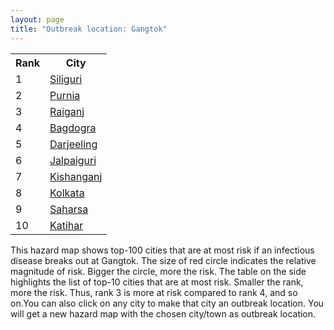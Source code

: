 ```yaml
---
layout: page
title: "Outbreak location: Gangtok"
---
```

<div class="flex-container">
<div class="flex-item-left" id="mapid">
<script src="https://buda-magenta.github.io/hazard_map/load_map.js"></script>

<script>
var marker_outbreak = L.marker([27.329046, 88.612267],{"autoPan": true}).addTo(map); marker_outbreak.bindTooltip("Gangtok").openTooltip();

var circle_1 = L.circle([26.716413, 88.430992], {"pane": "markerPane", "color": "red", "fill": true, "fillOpacity": 0.2, "fillRule": "evenodd", "lineCap": "round", "lineJoin": "round", "opacity": 1.0, "radius": 127103, "stroke": true, "weight": 3}).addTo(map);
circle_1.bindTooltip("Siliguri<br>rank: 1<br>hazard index: 0.127103")
circle_1.bindPopup('<a href="https://buda-magenta.github.io/hazard_map/Siliguri">Siliguri</a>')

var circle_2 = L.circle([26.000000, 87.500000], {"pane": "markerPane", "color": "red", "fill": true, "fillOpacity": 0.2, "fillRule": "evenodd", "lineCap": "round", "lineJoin": "round", "opacity": 1.0, "radius": 69958, "stroke": true, "weight": 3}).addTo(map);
circle_2.bindTooltip("Purnia<br>rank: 2<br>hazard index: 0.069958")
circle_2.bindPopup('<a href="https://buda-magenta.github.io/hazard_map/Purnia">Purnia</a>')

var circle_3 = L.circle([25.680654, 88.124646], {"pane": "markerPane", "color": "red", "fill": true, "fillOpacity": 0.2, "fillRule": "evenodd", "lineCap": "round", "lineJoin": "round", "opacity": 1.0, "radius": 45803, "stroke": true, "weight": 3}).addTo(map);
circle_3.bindTooltip("Raiganj<br>rank: 3<br>hazard index: 0.045804")
circle_3.bindPopup('<a href="https://buda-magenta.github.io/hazard_map/Raiganj">Raiganj</a>')

var circle_4 = L.circle([26.698885, 88.320030], {"pane": "markerPane", "color": "red", "fill": true, "fillOpacity": 0.2, "fillRule": "evenodd", "lineCap": "round", "lineJoin": "round", "opacity": 1.0, "radius": 38402, "stroke": true, "weight": 3}).addTo(map);
circle_4.bindTooltip("Bagdogra<br>rank: 4<br>hazard index: 0.038402")
circle_4.bindPopup('<a href="https://buda-magenta.github.io/hazard_map/Bagdogra">Bagdogra</a>')

var circle_5 = L.circle([27.037755, 88.263176], {"pane": "markerPane", "color": "red", "fill": true, "fillOpacity": 0.2, "fillRule": "evenodd", "lineCap": "round", "lineJoin": "round", "opacity": 1.0, "radius": 30026, "stroke": true, "weight": 3}).addTo(map);
circle_5.bindTooltip("Darjeeling<br>rank: 5<br>hazard index: 0.030027")
circle_5.bindPopup('<a href="https://buda-magenta.github.io/hazard_map/Darjeeling">Darjeeling</a>')

var circle_6 = L.circle([26.626484, 88.734077], {"pane": "markerPane", "color": "red", "fill": true, "fillOpacity": 0.2, "fillRule": "evenodd", "lineCap": "round", "lineJoin": "round", "opacity": 1.0, "radius": 26769, "stroke": true, "weight": 3}).addTo(map);
circle_6.bindTooltip("Jalpaiguri<br>rank: 6<br>hazard index: 0.026769")
circle_6.bindPopup('<a href="https://buda-magenta.github.io/hazard_map/Jalpaiguri">Jalpaiguri</a>')

var circle_7 = L.circle([26.298638, 87.953148], {"pane": "markerPane", "color": "red", "fill": true, "fillOpacity": 0.2, "fillRule": "evenodd", "lineCap": "round", "lineJoin": "round", "opacity": 1.0, "radius": 26700, "stroke": true, "weight": 3}).addTo(map);
circle_7.bindTooltip("Kishanganj<br>rank: 7<br>hazard index: 0.026701")
circle_7.bindPopup('<a href="https://buda-magenta.github.io/hazard_map/Kishanganj">Kishanganj</a>')

var circle_8 = L.circle([22.541418, 88.357691], {"pane": "markerPane", "color": "red", "fill": true, "fillOpacity": 0.2, "fillRule": "evenodd", "lineCap": "round", "lineJoin": "round", "opacity": 1.0, "radius": 10858, "stroke": true, "weight": 3}).addTo(map);
circle_8.bindTooltip("Kolkata<br>rank: 8<br>hazard index: 0.010859")
circle_8.bindPopup('<a href="https://buda-magenta.github.io/hazard_map/Kolkata">Kolkata</a>')

var circle_9 = L.circle([25.832642, 86.614893], {"pane": "markerPane", "color": "red", "fill": true, "fillOpacity": 0.2, "fillRule": "evenodd", "lineCap": "round", "lineJoin": "round", "opacity": 1.0, "radius": 7828, "stroke": true, "weight": 3}).addTo(map);
circle_9.bindTooltip("Saharsa<br>rank: 9<br>hazard index: 0.007828")
circle_9.bindPopup('<a href="https://buda-magenta.github.io/hazard_map/Saharsa">Saharsa</a>')

var circle_10 = L.circle([25.560900, 87.647654], {"pane": "markerPane", "color": "red", "fill": true, "fillOpacity": 0.2, "fillRule": "evenodd", "lineCap": "round", "lineJoin": "round", "opacity": 1.0, "radius": 5592, "stroke": true, "weight": 3}).addTo(map);
circle_10.bindTooltip("Katihar<br>rank: 10<br>hazard index: 0.005592")
circle_10.bindPopup('<a href="https://buda-magenta.github.io/hazard_map/Katihar">Katihar</a>')

var circle_11 = L.circle([23.687130, 86.974659], {"pane": "markerPane", "color": "red", "fill": true, "fillOpacity": 0.2, "fillRule": "evenodd", "lineCap": "round", "lineJoin": "round", "opacity": 1.0, "radius": 4772, "stroke": true, "weight": 3}).addTo(map);
circle_11.bindTooltip("Asansol<br>rank: 11<br>hazard index: 0.004773")
circle_11.bindPopup('<a href="https://buda-magenta.github.io/hazard_map/Asansol">Asansol</a>')

var circle_12 = L.circle([28.651718, 77.221939], {"pane": "markerPane", "color": "red", "fill": true, "fillOpacity": 0.2, "fillRule": "evenodd", "lineCap": "round", "lineJoin": "round", "opacity": 1.0, "radius": 4561, "stroke": true, "weight": 3}).addTo(map);
circle_12.bindTooltip("Delhi<br>rank: 12<br>hazard index: 0.004562")
circle_12.bindPopup('<a href="https://buda-magenta.github.io/hazard_map/Delhi">Delhi</a>')

var circle_13 = L.circle([26.180598, 91.753943], {"pane": "markerPane", "color": "red", "fill": true, "fillOpacity": 0.2, "fillRule": "evenodd", "lineCap": "round", "lineJoin": "round", "opacity": 1.0, "radius": 4084, "stroke": true, "weight": 3}).addTo(map);
circle_13.bindTooltip("Guwahati<br>rank: 13<br>hazard index: 0.004084")
circle_13.bindPopup('<a href="https://buda-magenta.github.io/hazard_map/Guwahati">Guwahati</a>')

var circle_14 = L.circle([23.535048, 87.338043], {"pane": "markerPane", "color": "red", "fill": true, "fillOpacity": 0.2, "fillRule": "evenodd", "lineCap": "round", "lineJoin": "round", "opacity": 1.0, "radius": 1798, "stroke": true, "weight": 3}).addTo(map);
circle_14.bindTooltip("Durgapur<br>rank: 14<br>hazard index: 0.001798")
circle_14.bindPopup('<a href="https://buda-magenta.github.io/hazard_map/Durgapur">Durgapur</a>')

var circle_15 = L.circle([24.965712, 88.127778], {"pane": "markerPane", "color": "red", "fill": true, "fillOpacity": 0.2, "fillRule": "evenodd", "lineCap": "round", "lineJoin": "round", "opacity": 1.0, "radius": 1301, "stroke": true, "weight": 3}).addTo(map);
circle_15.bindTooltip("English Bazar<br>rank: 15<br>hazard index: 0.001302")
circle_15.bindPopup('<a href="https://buda-magenta.github.io/hazard_map/English_Bazar">English Bazar</a>')

var circle_16 = L.circle([26.083143, 86.032571], {"pane": "markerPane", "color": "red", "fill": true, "fillOpacity": 0.2, "fillRule": "evenodd", "lineCap": "round", "lineJoin": "round", "opacity": 1.0, "radius": 1276, "stroke": true, "weight": 3}).addTo(map);
circle_16.bindTooltip("Darbhanga<br>rank: 16<br>hazard index: 0.001277")
circle_16.bindPopup('<a href="https://buda-magenta.github.io/hazard_map/Darbhanga">Darbhanga</a>')

var circle_17 = L.circle([25.609324, 85.123525], {"pane": "markerPane", "color": "red", "fill": true, "fillOpacity": 0.2, "fillRule": "evenodd", "lineCap": "round", "lineJoin": "round", "opacity": 1.0, "radius": 1175, "stroke": true, "weight": 3}).addTo(map);
circle_17.bindTooltip("Patna<br>rank: 17<br>hazard index: 0.001175")
circle_17.bindPopup('<a href="https://buda-magenta.github.io/hazard_map/Patna">Patna</a>')

var circle_18 = L.circle([25.263487, 88.789003], {"pane": "markerPane", "color": "red", "fill": true, "fillOpacity": 0.2, "fillRule": "evenodd", "lineCap": "round", "lineJoin": "round", "opacity": 1.0, "radius": 1080, "stroke": true, "weight": 3}).addTo(map);
circle_18.bindTooltip("Balurghat<br>rank: 18<br>hazard index: 0.001080")
circle_18.bindPopup('<a href="https://buda-magenta.github.io/hazard_map/Balurghat">Balurghat</a>')

var circle_19 = L.circle([12.979120, 77.591300], {"pane": "markerPane", "color": "red", "fill": true, "fillOpacity": 0.2, "fillRule": "evenodd", "lineCap": "round", "lineJoin": "round", "opacity": 1.0, "radius": 905, "stroke": true, "weight": 3}).addTo(map);
circle_19.bindTooltip("Bangalore<br>rank: 19<br>hazard index: 0.000905")
circle_19.bindPopup('<a href="https://buda-magenta.github.io/hazard_map/Bangalore">Bangalore</a>')

var circle_20 = L.circle([23.250000, 87.750000], {"pane": "markerPane", "color": "red", "fill": true, "fillOpacity": 0.2, "fillRule": "evenodd", "lineCap": "round", "lineJoin": "round", "opacity": 1.0, "radius": 887, "stroke": true, "weight": 3}).addTo(map);
circle_20.bindTooltip("Barddhaman<br>rank: 20<br>hazard index: 0.000887")
circle_20.bindPopup('<a href="https://buda-magenta.github.io/hazard_map/Barddhaman">Barddhaman</a>')

var circle_21 = L.circle([25.286698, 87.132254], {"pane": "markerPane", "color": "red", "fill": true, "fillOpacity": 0.2, "fillRule": "evenodd", "lineCap": "round", "lineJoin": "round", "opacity": 1.0, "radius": 864, "stroke": true, "weight": 3}).addTo(map);
circle_21.bindTooltip("Bhagalpur<br>rank: 21<br>hazard index: 0.000864")
circle_21.bindPopup('<a href="https://buda-magenta.github.io/hazard_map/Bhagalpur">Bhagalpur</a>')

var circle_22 = L.circle([19.075990, 72.877393], {"pane": "markerPane", "color": "red", "fill": true, "fillOpacity": 0.2, "fillRule": "evenodd", "lineCap": "round", "lineJoin": "round", "opacity": 1.0, "radius": 782, "stroke": true, "weight": 3}).addTo(map);
circle_22.bindTooltip("Mumbai<br>rank: 22<br>hazard index: 0.000783")
circle_22.bindPopup('<a href="https://buda-magenta.github.io/hazard_map/Mumbai">Mumbai</a>')

var circle_23 = L.circle([23.370035, 85.325013], {"pane": "markerPane", "color": "red", "fill": true, "fillOpacity": 0.2, "fillRule": "evenodd", "lineCap": "round", "lineJoin": "round", "opacity": 1.0, "radius": 657, "stroke": true, "weight": 3}).addTo(map);
circle_23.bindTooltip("Ranchi<br>rank: 23<br>hazard index: 0.000657")
circle_23.bindPopup('<a href="https://buda-magenta.github.io/hazard_map/Ranchi">Ranchi</a>')

var circle_24 = L.circle([27.484460, 94.901945], {"pane": "markerPane", "color": "red", "fill": true, "fillOpacity": 0.2, "fillRule": "evenodd", "lineCap": "round", "lineJoin": "round", "opacity": 1.0, "radius": 611, "stroke": true, "weight": 3}).addTo(map);
circle_24.bindTooltip("Dibrugarh<br>rank: 24<br>hazard index: 0.000611")
circle_24.bindPopup('<a href="https://buda-magenta.github.io/hazard_map/Dibrugarh">Dibrugarh</a>')

var circle_25 = L.circle([25.512719, 86.090571], {"pane": "markerPane", "color": "red", "fill": true, "fillOpacity": 0.2, "fillRule": "evenodd", "lineCap": "round", "lineJoin": "round", "opacity": 1.0, "radius": 416, "stroke": true, "weight": 3}).addTo(map);
circle_25.bindTooltip("Begusarai<br>rank: 25<br>hazard index: 0.000416")
circle_25.bindPopup('<a href="https://buda-magenta.github.io/hazard_map/Begusarai">Begusarai</a>')

var circle_26 = L.circle([25.913591, 93.728371], {"pane": "markerPane", "color": "red", "fill": true, "fillOpacity": 0.2, "fillRule": "evenodd", "lineCap": "round", "lineJoin": "round", "opacity": 1.0, "radius": 325, "stroke": true, "weight": 3}).addTo(map);
circle_26.bindTooltip("Dimapur<br>rank: 26<br>hazard index: 0.000326")
circle_26.bindPopup('<a href="https://buda-magenta.github.io/hazard_map/Dimapur">Dimapur</a>')

var circle_27 = L.circle([22.591260, 88.390964], {"pane": "markerPane", "color": "red", "fill": true, "fillOpacity": 0.2, "fillRule": "evenodd", "lineCap": "round", "lineJoin": "round", "opacity": 1.0, "radius": 317, "stroke": true, "weight": 3}).addTo(map);
circle_27.bindTooltip("Bidhan Nagar<br>rank: 27<br>hazard index: 0.000318")
circle_27.bindPopup('<a href="https://buda-magenta.github.io/hazard_map/Bidhan_Nagar">Bidhan Nagar</a>')

var circle_28 = L.circle([26.460914, 80.321759], {"pane": "markerPane", "color": "red", "fill": true, "fillOpacity": 0.2, "fillRule": "evenodd", "lineCap": "round", "lineJoin": "round", "opacity": 1.0, "radius": 298, "stroke": true, "weight": 3}).addTo(map);
circle_28.bindTooltip("Kanpur<br>rank: 28<br>hazard index: 0.000298")
circle_28.bindPopup('<a href="https://buda-magenta.github.io/hazard_map/Kanpur">Kanpur</a>')

var circle_29 = L.circle([24.796436, 85.007956], {"pane": "markerPane", "color": "red", "fill": true, "fillOpacity": 0.2, "fillRule": "evenodd", "lineCap": "round", "lineJoin": "round", "opacity": 1.0, "radius": 283, "stroke": true, "weight": 3}).addTo(map);
circle_29.bindTooltip("Gaya<br>rank: 29<br>hazard index: 0.000284")
circle_29.bindPopup('<a href="https://buda-magenta.github.io/hazard_map/Gaya">Gaya</a>')

var circle_30 = L.circle([23.699128, 85.991069], {"pane": "markerPane", "color": "red", "fill": true, "fillOpacity": 0.2, "fillRule": "evenodd", "lineCap": "round", "lineJoin": "round", "opacity": 1.0, "radius": 253, "stroke": true, "weight": 3}).addTo(map);
circle_30.bindTooltip("Bokaro<br>rank: 30<br>hazard index: 0.000253")
circle_30.bindPopup('<a href="https://buda-magenta.github.io/hazard_map/Bokaro">Bokaro</a>')

var circle_31 = L.circle([26.838100, 80.934600], {"pane": "markerPane", "color": "red", "fill": true, "fillOpacity": 0.2, "fillRule": "evenodd", "lineCap": "round", "lineJoin": "round", "opacity": 1.0, "radius": 214, "stroke": true, "weight": 3}).addTo(map);
circle_31.bindTooltip("Lucknow<br>rank: 31<br>hazard index: 0.000215")
circle_31.bindPopup('<a href="https://buda-magenta.github.io/hazard_map/Lucknow">Lucknow</a>')

var circle_32 = L.circle([13.083694, 80.270186], {"pane": "markerPane", "color": "red", "fill": true, "fillOpacity": 0.2, "fillRule": "evenodd", "lineCap": "round", "lineJoin": "round", "opacity": 1.0, "radius": 181, "stroke": true, "weight": 3}).addTo(map);
circle_32.bindTooltip("Chennai<br>rank: 32<br>hazard index: 0.000182")
circle_32.bindPopup('<a href="https://buda-magenta.github.io/hazard_map/Chennai">Chennai</a>')

var circle_33 = L.circle([22.472223, 88.093845], {"pane": "markerPane", "color": "red", "fill": true, "fillOpacity": 0.2, "fillRule": "evenodd", "lineCap": "round", "lineJoin": "round", "opacity": 1.0, "radius": 158, "stroke": true, "weight": 3}).addTo(map);
circle_33.bindTooltip("Uluberia<br>rank: 33<br>hazard index: 0.000159")
circle_33.bindPopup('<a href="https://buda-magenta.github.io/hazard_map/Uluberia">Uluberia</a>')

var circle_34 = L.circle([25.220812, 86.517204], {"pane": "markerPane", "color": "red", "fill": true, "fillOpacity": 0.2, "fillRule": "evenodd", "lineCap": "round", "lineJoin": "round", "opacity": 1.0, "radius": 157, "stroke": true, "weight": 3}).addTo(map);
circle_34.bindTooltip("Munger<br>rank: 34<br>hazard index: 0.000157")
circle_34.bindPopup('<a href="https://buda-magenta.github.io/hazard_map/Munger">Munger</a>')

var circle_35 = L.circle([25.133173, 86.525040], {"pane": "markerPane", "color": "red", "fill": true, "fillOpacity": 0.2, "fillRule": "evenodd", "lineCap": "round", "lineJoin": "round", "opacity": 1.0, "radius": 146, "stroke": true, "weight": 3}).addTo(map);
circle_35.bindTooltip("Kharagpur<br>rank: 35<br>hazard index: 0.000146")
circle_35.bindPopup('<a href="https://buda-magenta.github.io/hazard_map/Kharagpur">Kharagpur</a>')

var circle_36 = L.circle([24.476642, 86.606732], {"pane": "markerPane", "color": "red", "fill": true, "fillOpacity": 0.2, "fillRule": "evenodd", "lineCap": "round", "lineJoin": "round", "opacity": 1.0, "radius": 132, "stroke": true, "weight": 3}).addTo(map);
circle_36.bindTooltip("Deoghar<br>rank: 36<br>hazard index: 0.000133")
circle_36.bindPopup('<a href="https://buda-magenta.github.io/hazard_map/Deoghar">Deoghar</a>')

var circle_37 = L.circle([24.817861, 92.756221], {"pane": "markerPane", "color": "red", "fill": true, "fillOpacity": 0.2, "fillRule": "evenodd", "lineCap": "round", "lineJoin": "round", "opacity": 1.0, "radius": 130, "stroke": true, "weight": 3}).addTo(map);
circle_37.bindTooltip("Silchar<br>rank: 37<br>hazard index: 0.000130")
circle_37.bindPopup('<a href="https://buda-magenta.github.io/hazard_map/Silchar">Silchar</a>')

var circle_38 = L.circle([22.890183, 88.426939], {"pane": "markerPane", "color": "red", "fill": true, "fillOpacity": 0.2, "fillRule": "evenodd", "lineCap": "round", "lineJoin": "round", "opacity": 1.0, "radius": 124, "stroke": true, "weight": 3}).addTo(map);
circle_38.bindTooltip("Naihati<br>rank: 38<br>hazard index: 0.000124")
circle_38.bindPopup('<a href="https://buda-magenta.github.io/hazard_map/Naihati">Naihati</a>')

var circle_39 = L.circle([23.831238, 91.282382], {"pane": "markerPane", "color": "red", "fill": true, "fillOpacity": 0.2, "fillRule": "evenodd", "lineCap": "round", "lineJoin": "round", "opacity": 1.0, "radius": 116, "stroke": true, "weight": 3}).addTo(map);
circle_39.bindTooltip("Agartala<br>rank: 39<br>hazard index: 0.000117")
circle_39.bindPopup('<a href="https://buda-magenta.github.io/hazard_map/Agartala">Agartala</a>')

var circle_40 = L.circle([23.795281, 86.430964], {"pane": "markerPane", "color": "red", "fill": true, "fillOpacity": 0.2, "fillRule": "evenodd", "lineCap": "round", "lineJoin": "round", "opacity": 1.0, "radius": 115, "stroke": true, "weight": 3}).addTo(map);
circle_40.bindTooltip("Dhanbad<br>rank: 40<br>hazard index: 0.000115")
circle_40.bindPopup('<a href="https://buda-magenta.github.io/hazard_map/Dhanbad">Dhanbad</a>')

var circle_41 = L.circle([26.148658, 85.340013], {"pane": "markerPane", "color": "red", "fill": true, "fillOpacity": 0.2, "fillRule": "evenodd", "lineCap": "round", "lineJoin": "round", "opacity": 1.0, "radius": 111, "stroke": true, "weight": 3}).addTo(map);
circle_41.bindTooltip("Muzaffarpur<br>rank: 41<br>hazard index: 0.000112")
circle_41.bindPopup('<a href="https://buda-magenta.github.io/hazard_map/Muzaffarpur">Muzaffarpur</a>')

var circle_42 = L.circle([25.438130, 81.833800], {"pane": "markerPane", "color": "red", "fill": true, "fillOpacity": 0.2, "fillRule": "evenodd", "lineCap": "round", "lineJoin": "round", "opacity": 1.0, "radius": 95, "stroke": true, "weight": 3}).addTo(map);
circle_42.bindTooltip("Allahabad<br>rank: 42<br>hazard index: 0.000096")
circle_42.bindPopup('<a href="https://buda-magenta.github.io/hazard_map/Allahabad">Allahabad</a>')

var circle_43 = L.circle([22.695034, 88.377060], {"pane": "markerPane", "color": "red", "fill": true, "fillOpacity": 0.2, "fillRule": "evenodd", "lineCap": "round", "lineJoin": "round", "opacity": 1.0, "radius": 95, "stroke": true, "weight": 3}).addTo(map);
circle_43.bindTooltip("Panihati<br>rank: 43<br>hazard index: 0.000095")
circle_43.bindPopup('<a href="https://buda-magenta.github.io/hazard_map/Panihati">Panihati</a>')

var circle_44 = L.circle([24.379576, 88.585573], {"pane": "markerPane", "color": "red", "fill": true, "fillOpacity": 0.2, "fillRule": "evenodd", "lineCap": "round", "lineJoin": "round", "opacity": 1.0, "radius": 87, "stroke": true, "weight": 3}).addTo(map);
circle_44.bindTooltip("Baharampur<br>rank: 44<br>hazard index: 0.000088")
circle_44.bindPopup('<a href="https://buda-magenta.github.io/hazard_map/Baharampur">Baharampur</a>')

var circle_45 = L.circle([25.329791, 86.456777], {"pane": "markerPane", "color": "red", "fill": true, "fillOpacity": 0.2, "fillRule": "evenodd", "lineCap": "round", "lineJoin": "round", "opacity": 1.0, "radius": 82, "stroke": true, "weight": 3}).addTo(map);
circle_45.bindTooltip("Jamalpur<br>rank: 45<br>hazard index: 0.000083")
circle_45.bindPopup('<a href="https://buda-magenta.github.io/hazard_map/Jamalpur">Jamalpur</a>')

var circle_46 = L.circle([25.576045, 91.882528], {"pane": "markerPane", "color": "red", "fill": true, "fillOpacity": 0.2, "fillRule": "evenodd", "lineCap": "round", "lineJoin": "round", "opacity": 1.0, "radius": 80, "stroke": true, "weight": 3}).addTo(map);
circle_46.bindTooltip("Shillong<br>rank: 46<br>hazard index: 0.000081")
circle_46.bindPopup('<a href="https://buda-magenta.github.io/hazard_map/Shillong">Shillong</a>')

var circle_47 = L.circle([22.670728, 88.376342], {"pane": "markerPane", "color": "red", "fill": true, "fillOpacity": 0.2, "fillRule": "evenodd", "lineCap": "round", "lineJoin": "round", "opacity": 1.0, "radius": 77, "stroke": true, "weight": 3}).addTo(map);
circle_47.bindTooltip("Kamarhati<br>rank: 47<br>hazard index: 0.000077")
circle_47.bindPopup('<a href="https://buda-magenta.github.io/hazard_map/Kamarhati">Kamarhati</a>')

var circle_48 = L.circle([20.266777, 85.843559], {"pane": "markerPane", "color": "red", "fill": true, "fillOpacity": 0.2, "fillRule": "evenodd", "lineCap": "round", "lineJoin": "round", "opacity": 1.0, "radius": 76, "stroke": true, "weight": 3}).addTo(map);
circle_48.bindTooltip("Bhubaneswar<br>rank: 48<br>hazard index: 0.000077")
circle_48.bindPopup('<a href="https://buda-magenta.github.io/hazard_map/Bhubaneswar">Bhubaneswar</a>')

var circle_49 = L.circle([27.876990, 78.137290], {"pane": "markerPane", "color": "red", "fill": true, "fillOpacity": 0.2, "fillRule": "evenodd", "lineCap": "round", "lineJoin": "round", "opacity": 1.0, "radius": 75, "stroke": true, "weight": 3}).addTo(map);
circle_49.bindTooltip("Aligarh<br>rank: 49<br>hazard index: 0.000075")
circle_49.bindPopup('<a href="https://buda-magenta.github.io/hazard_map/Aligarh">Aligarh</a>')

var circle_50 = L.circle([28.863842, 78.805778], {"pane": "markerPane", "color": "red", "fill": true, "fillOpacity": 0.2, "fillRule": "evenodd", "lineCap": "round", "lineJoin": "round", "opacity": 1.0, "radius": 72, "stroke": true, "weight": 3}).addTo(map);
circle_50.bindTooltip("Moradabad<br>rank: 50<br>hazard index: 0.000073")
circle_50.bindPopup('<a href="https://buda-magenta.github.io/hazard_map/Moradabad">Moradabad</a>')

var circle_51 = L.circle([22.646958, 88.343612], {"pane": "markerPane", "color": "red", "fill": true, "fillOpacity": 0.2, "fillRule": "evenodd", "lineCap": "round", "lineJoin": "round", "opacity": 1.0, "radius": 70, "stroke": true, "weight": 3}).addTo(map);
circle_51.bindTooltip("Bally<br>rank: 51<br>hazard index: 0.000071")
circle_51.bindPopup('<a href="https://buda-magenta.github.io/hazard_map/Bally">Bally</a>')

var circle_52 = L.circle([23.332200, 86.361600], {"pane": "markerPane", "color": "red", "fill": true, "fillOpacity": 0.2, "fillRule": "evenodd", "lineCap": "round", "lineJoin": "round", "opacity": 1.0, "radius": 69, "stroke": true, "weight": 3}).addTo(map);
circle_52.bindTooltip("Purulia<br>rank: 52<br>hazard index: 0.000070")
circle_52.bindPopup('<a href="https://buda-magenta.github.io/hazard_map/Purulia">Purulia</a>')

var circle_53 = L.circle([26.915458, 75.818982], {"pane": "markerPane", "color": "red", "fill": true, "fillOpacity": 0.2, "fillRule": "evenodd", "lineCap": "round", "lineJoin": "round", "opacity": 1.0, "radius": 67, "stroke": true, "weight": 3}).addTo(map);
circle_53.bindTooltip("Jaipur<br>rank: 53<br>hazard index: 0.000067")
circle_53.bindPopup('<a href="https://buda-magenta.github.io/hazard_map/Jaipur">Jaipur</a>')

var circle_54 = L.circle([26.671329, 83.364583], {"pane": "markerPane", "color": "red", "fill": true, "fillOpacity": 0.2, "fillRule": "evenodd", "lineCap": "round", "lineJoin": "round", "opacity": 1.0, "radius": 65, "stroke": true, "weight": 3}).addTo(map);
circle_54.bindTooltip("Gorakhpur<br>rank: 54<br>hazard index: 0.000065")
circle_54.bindPopup('<a href="https://buda-magenta.github.io/hazard_map/Gorakhpur">Gorakhpur</a>')

var circle_55 = L.circle([30.909016, 75.851601], {"pane": "markerPane", "color": "red", "fill": true, "fillOpacity": 0.2, "fillRule": "evenodd", "lineCap": "round", "lineJoin": "round", "opacity": 1.0, "radius": 64, "stroke": true, "weight": 3}).addTo(map);
circle_55.bindTooltip("Ludhiana<br>rank: 55<br>hazard index: 0.000065")
circle_55.bindPopup('<a href="https://buda-magenta.github.io/hazard_map/Ludhiana">Ludhiana</a>')

var circle_56 = L.circle([28.428262, 77.002700], {"pane": "markerPane", "color": "red", "fill": true, "fillOpacity": 0.2, "fillRule": "evenodd", "lineCap": "round", "lineJoin": "round", "opacity": 1.0, "radius": 64, "stroke": true, "weight": 3}).addTo(map);
circle_56.bindTooltip("Gurgaon<br>rank: 56<br>hazard index: 0.000064")
circle_56.bindPopup('<a href="https://buda-magenta.github.io/hazard_map/Gurgaon">Gurgaon</a>')

var circle_57 = L.circle([22.508621, 88.253218], {"pane": "markerPane", "color": "red", "fill": true, "fillOpacity": 0.2, "fillRule": "evenodd", "lineCap": "round", "lineJoin": "round", "opacity": 1.0, "radius": 63, "stroke": true, "weight": 3}).addTo(map);
circle_57.bindTooltip("Maheshtala<br>rank: 57<br>hazard index: 0.000063")
circle_57.bindPopup('<a href="https://buda-magenta.github.io/hazard_map/Maheshtala">Maheshtala</a>')

var circle_58 = L.circle([25.152471, 85.006878], {"pane": "markerPane", "color": "red", "fill": true, "fillOpacity": 0.2, "fillRule": "evenodd", "lineCap": "round", "lineJoin": "round", "opacity": 1.0, "radius": 62, "stroke": true, "weight": 3}).addTo(map);
circle_58.bindTooltip("Jehanabad<br>rank: 58<br>hazard index: 0.000063")
circle_58.bindPopup('<a href="https://buda-magenta.github.io/hazard_map/Jehanabad">Jehanabad</a>')

var circle_59 = L.circle([25.720581, 85.255560], {"pane": "markerPane", "color": "red", "fill": true, "fillOpacity": 0.2, "fillRule": "evenodd", "lineCap": "round", "lineJoin": "round", "opacity": 1.0, "radius": 61, "stroke": true, "weight": 3}).addTo(map);
circle_59.bindTooltip("Hajipur<br>rank: 59<br>hazard index: 0.000061")
circle_59.bindPopup('<a href="https://buda-magenta.github.io/hazard_map/Hajipur">Hajipur</a>')

var circle_60 = L.circle([21.735348, 81.944459], {"pane": "markerPane", "color": "red", "fill": true, "fillOpacity": 0.2, "fillRule": "evenodd", "lineCap": "round", "lineJoin": "round", "opacity": 1.0, "radius": 59, "stroke": true, "weight": 3}).addTo(map);
circle_60.bindTooltip("Bhatpara<br>rank: 60<br>hazard index: 0.000060")
circle_60.bindPopup('<a href="https://buda-magenta.github.io/hazard_map/Bhatpara">Bhatpara</a>')

var circle_61 = L.circle([28.402979, 77.310384], {"pane": "markerPane", "color": "red", "fill": true, "fillOpacity": 0.2, "fillRule": "evenodd", "lineCap": "round", "lineJoin": "round", "opacity": 1.0, "radius": 59, "stroke": true, "weight": 3}).addTo(map);
circle_61.bindTooltip("Faridabad<br>rank: 61<br>hazard index: 0.000059")
circle_61.bindPopup('<a href="https://buda-magenta.github.io/hazard_map/Faridabad">Faridabad</a>')

var circle_62 = L.circle([25.531031, 78.652689], {"pane": "markerPane", "color": "red", "fill": true, "fillOpacity": 0.2, "fillRule": "evenodd", "lineCap": "round", "lineJoin": "round", "opacity": 1.0, "radius": 57, "stroke": true, "weight": 3}).addTo(map);
circle_62.bindTooltip("Jhansi<br>rank: 62<br>hazard index: 0.000058")
circle_62.bindPopup('<a href="https://buda-magenta.github.io/hazard_map/Jhansi">Jhansi</a>')

var circle_63 = L.circle([22.870214, 88.419608], {"pane": "markerPane", "color": "red", "fill": true, "fillOpacity": 0.2, "fillRule": "evenodd", "lineCap": "round", "lineJoin": "round", "opacity": 1.0, "radius": 57, "stroke": true, "weight": 3}).addTo(map);
circle_63.bindTooltip("Barrackpur<br>rank: 63<br>hazard index: 0.000057")
circle_63.bindPopup('<a href="https://buda-magenta.github.io/hazard_map/Barrackpur">Barrackpur</a>')

var circle_64 = L.circle([22.707369, 88.374437], {"pane": "markerPane", "color": "red", "fill": true, "fillOpacity": 0.2, "fillRule": "evenodd", "lineCap": "round", "lineJoin": "round", "opacity": 1.0, "radius": 55, "stroke": true, "weight": 3}).addTo(map);
circle_64.bindTooltip("Baranagar<br>rank: 64<br>hazard index: 0.000055")
circle_64.bindPopup('<a href="https://buda-magenta.github.io/hazard_map/Baranagar">Baranagar</a>')

var circle_65 = L.circle([23.405848, 88.495893], {"pane": "markerPane", "color": "red", "fill": true, "fillOpacity": 0.2, "fillRule": "evenodd", "lineCap": "round", "lineJoin": "round", "opacity": 1.0, "radius": 54, "stroke": true, "weight": 3}).addTo(map);
circle_65.bindTooltip("Krishnanagar<br>rank: 65<br>hazard index: 0.000055")
circle_65.bindPopup('<a href="https://buda-magenta.github.io/hazard_map/Krishnanagar">Krishnanagar</a>')

var circle_66 = L.circle([17.388786, 78.461065], {"pane": "markerPane", "color": "red", "fill": true, "fillOpacity": 0.2, "fillRule": "evenodd", "lineCap": "round", "lineJoin": "round", "opacity": 1.0, "radius": 53, "stroke": true, "weight": 3}).addTo(map);
circle_66.bindTooltip("Hyderabad<br>rank: 66<br>hazard index: 0.000054")
circle_66.bindPopup('<a href="https://buda-magenta.github.io/hazard_map/Hyderabad">Hyderabad</a>')

var circle_67 = L.circle([26.304149, 92.716060], {"pane": "markerPane", "color": "red", "fill": true, "fillOpacity": 0.2, "fillRule": "evenodd", "lineCap": "round", "lineJoin": "round", "opacity": 1.0, "radius": 52, "stroke": true, "weight": 3}).addTo(map);
circle_67.bindTooltip("Nagaon<br>rank: 67<br>hazard index: 0.000052")
circle_67.bindPopup('<a href="https://buda-magenta.github.io/hazard_map/Nagaon">Nagaon</a>')

var circle_68 = L.circle([20.468600, 85.879200], {"pane": "markerPane", "color": "red", "fill": true, "fillOpacity": 0.2, "fillRule": "evenodd", "lineCap": "round", "lineJoin": "round", "opacity": 1.0, "radius": 49, "stroke": true, "weight": 3}).addTo(map);
circle_68.bindTooltip("Cuttack<br>rank: 68<br>hazard index: 0.000049")
circle_68.bindPopup('<a href="https://buda-magenta.github.io/hazard_map/Cuttack">Cuttack</a>')

var circle_69 = L.circle([23.021624, 72.579707], {"pane": "markerPane", "color": "red", "fill": true, "fillOpacity": 0.2, "fillRule": "evenodd", "lineCap": "round", "lineJoin": "round", "opacity": 1.0, "radius": 47, "stroke": true, "weight": 3}).addTo(map);
circle_69.bindTooltip("Ahmedabad<br>rank: 69<br>hazard index: 0.000047")
circle_69.bindPopup('<a href="https://buda-magenta.github.io/hazard_map/Ahmedabad">Ahmedabad</a>')

var circle_70 = L.circle([28.901090, 76.580193], {"pane": "markerPane", "color": "red", "fill": true, "fillOpacity": 0.2, "fillRule": "evenodd", "lineCap": "round", "lineJoin": "round", "opacity": 1.0, "radius": 46, "stroke": true, "weight": 3}).addTo(map);
circle_70.bindTooltip("Rohtak<br>rank: 70<br>hazard index: 0.000047")
circle_70.bindPopup('<a href="https://buda-magenta.github.io/hazard_map/Rohtak">Rohtak</a>')

var circle_71 = L.circle([31.634308, 74.873679], {"pane": "markerPane", "color": "red", "fill": true, "fillOpacity": 0.2, "fillRule": "evenodd", "lineCap": "round", "lineJoin": "round", "opacity": 1.0, "radius": 45, "stroke": true, "weight": 3}).addTo(map);
circle_71.bindTooltip("Amritsar<br>rank: 71<br>hazard index: 0.000046")
circle_71.bindPopup('<a href="https://buda-magenta.github.io/hazard_map/Amritsar">Amritsar</a>')

var circle_72 = L.circle([19.194329, 72.970178], {"pane": "markerPane", "color": "red", "fill": true, "fillOpacity": 0.2, "fillRule": "evenodd", "lineCap": "round", "lineJoin": "round", "opacity": 1.0, "radius": 43, "stroke": true, "weight": 3}).addTo(map);
circle_72.bindTooltip("Thane<br>rank: 72<br>hazard index: 0.000044")
circle_72.bindPopup('<a href="https://buda-magenta.github.io/hazard_map/Thane">Thane</a>')

var circle_73 = L.circle([22.801519, 86.202958], {"pane": "markerPane", "color": "red", "fill": true, "fillOpacity": 0.2, "fillRule": "evenodd", "lineCap": "round", "lineJoin": "round", "opacity": 1.0, "radius": 43, "stroke": true, "weight": 3}).addTo(map);
circle_73.bindTooltip("Jamshedpur<br>rank: 73<br>hazard index: 0.000043")
circle_73.bindPopup('<a href="https://buda-magenta.github.io/hazard_map/Jamshedpur">Jamshedpur</a>')

var circle_74 = L.circle([22.754995, 88.341667], {"pane": "markerPane", "color": "red", "fill": true, "fillOpacity": 0.2, "fillRule": "evenodd", "lineCap": "round", "lineJoin": "round", "opacity": 1.0, "radius": 42, "stroke": true, "weight": 3}).addTo(map);
circle_74.bindTooltip("Serampore<br>rank: 74<br>hazard index: 0.000043")
circle_74.bindPopup('<a href="https://buda-magenta.github.io/hazard_map/Serampore">Serampore</a>')

var circle_75 = L.circle([25.623400, 85.041700], {"pane": "markerPane", "color": "red", "fill": true, "fillOpacity": 0.2, "fillRule": "evenodd", "lineCap": "round", "lineJoin": "round", "opacity": 1.0, "radius": 42, "stroke": true, "weight": 3}).addTo(map);
circle_75.bindTooltip("Dinapur Nizamat<br>rank: 75<br>hazard index: 0.000043")
circle_75.bindPopup('<a href="https://buda-magenta.github.io/hazard_map/Dinapur_Nizamat">Dinapur Nizamat</a>')

var circle_76 = L.circle([12.305183, 76.655361], {"pane": "markerPane", "color": "red", "fill": true, "fillOpacity": 0.2, "fillRule": "evenodd", "lineCap": "round", "lineJoin": "round", "opacity": 1.0, "radius": 42, "stroke": true, "weight": 3}).addTo(map);
circle_76.bindTooltip("Mysore<br>rank: 76<br>hazard index: 0.000043")
circle_76.bindPopup('<a href="https://buda-magenta.github.io/hazard_map/Mysore">Mysore</a>')

var circle_77 = L.circle([22.949011, 88.435910], {"pane": "markerPane", "color": "red", "fill": true, "fillOpacity": 0.2, "fillRule": "evenodd", "lineCap": "round", "lineJoin": "round", "opacity": 1.0, "radius": 42, "stroke": true, "weight": 3}).addTo(map);
circle_77.bindTooltip("Kanchrapara<br>rank: 77<br>hazard index: 0.000042")
circle_77.bindPopup('<a href="https://buda-magenta.github.io/hazard_map/Kanchrapara">Kanchrapara</a>')

var circle_78 = L.circle([22.717624, 88.488953], {"pane": "markerPane", "color": "red", "fill": true, "fillOpacity": 0.2, "fillRule": "evenodd", "lineCap": "round", "lineJoin": "round", "opacity": 1.0, "radius": 41, "stroke": true, "weight": 3}).addTo(map);
circle_78.bindTooltip("Barasat<br>rank: 78<br>hazard index: 0.000041")
circle_78.bindPopup('<a href="https://buda-magenta.github.io/hazard_map/Barasat">Barasat</a>')

var circle_79 = L.circle([29.000653, 77.768229], {"pane": "markerPane", "color": "red", "fill": true, "fillOpacity": 0.2, "fillRule": "evenodd", "lineCap": "round", "lineJoin": "round", "opacity": 1.0, "radius": 39, "stroke": true, "weight": 3}).addTo(map);
circle_79.bindTooltip("Meerut<br>rank: 79<br>hazard index: 0.000040")
circle_79.bindPopup('<a href="https://buda-magenta.github.io/hazard_map/Meerut">Meerut</a>')

var circle_80 = L.circle([28.457876, 79.405571], {"pane": "markerPane", "color": "red", "fill": true, "fillOpacity": 0.2, "fillRule": "evenodd", "lineCap": "round", "lineJoin": "round", "opacity": 1.0, "radius": 39, "stroke": true, "weight": 3}).addTo(map);
circle_80.bindTooltip("Bareilly<br>rank: 80<br>hazard index: 0.000040")
circle_80.bindPopup('<a href="https://buda-magenta.github.io/hazard_map/Bareilly">Bareilly</a>')

var circle_81 = L.circle([24.800609, 93.937000], {"pane": "markerPane", "color": "red", "fill": true, "fillOpacity": 0.2, "fillRule": "evenodd", "lineCap": "round", "lineJoin": "round", "opacity": 1.0, "radius": 37, "stroke": true, "weight": 3}).addTo(map);
circle_81.bindTooltip("Imphal<br>rank: 81<br>hazard index: 0.000037")
circle_81.bindPopup('<a href="https://buda-magenta.github.io/hazard_map/Imphal">Imphal</a>')

var circle_82 = L.circle([31.292011, 75.568058], {"pane": "markerPane", "color": "red", "fill": true, "fillOpacity": 0.2, "fillRule": "evenodd", "lineCap": "round", "lineJoin": "round", "opacity": 1.0, "radius": 34, "stroke": true, "weight": 3}).addTo(map);
circle_82.bindTooltip("Jalandhar<br>rank: 82<br>hazard index: 0.000035")
circle_82.bindPopup('<a href="https://buda-magenta.github.io/hazard_map/Jalandhar">Jalandhar</a>')

var circle_83 = L.circle([22.794910, 88.331772], {"pane": "markerPane", "color": "red", "fill": true, "fillOpacity": 0.2, "fillRule": "evenodd", "lineCap": "round", "lineJoin": "round", "opacity": 1.0, "radius": 34, "stroke": true, "weight": 3}).addTo(map);
circle_83.bindTooltip("Baidyabati<br>rank: 83<br>hazard index: 0.000034")
circle_83.bindPopup('<a href="https://buda-magenta.github.io/hazard_map/Baidyabati">Baidyabati</a>')

var circle_84 = L.circle([27.177366, 78.389912], {"pane": "markerPane", "color": "red", "fill": true, "fillOpacity": 0.2, "fillRule": "evenodd", "lineCap": "round", "lineJoin": "round", "opacity": 1.0, "radius": 33, "stroke": true, "weight": 3}).addTo(map);
circle_84.bindTooltip("Firozabad<br>rank: 84<br>hazard index: 0.000033")
circle_84.bindPopup('<a href="https://buda-magenta.github.io/hazard_map/Firozabad">Firozabad</a>')

var circle_85 = L.circle([23.730215, 86.839671], {"pane": "markerPane", "color": "red", "fill": true, "fillOpacity": 0.2, "fillRule": "evenodd", "lineCap": "round", "lineJoin": "round", "opacity": 1.0, "radius": 32, "stroke": true, "weight": 3}).addTo(map);
circle_85.bindTooltip("Kulti<br>rank: 85<br>hazard index: 0.000033")
circle_85.bindPopup('<a href="https://buda-magenta.github.io/hazard_map/Kulti">Kulti</a>')

var circle_86 = L.circle([25.335649, 83.007629], {"pane": "markerPane", "color": "red", "fill": true, "fillOpacity": 0.2, "fillRule": "evenodd", "lineCap": "round", "lineJoin": "round", "opacity": 1.0, "radius": 32, "stroke": true, "weight": 3}).addTo(map);
circle_86.bindTooltip("Varanasi<br>rank: 86<br>hazard index: 0.000033")
circle_86.bindPopup('<a href="https://buda-magenta.github.io/hazard_map/Varanasi">Varanasi</a>')

var circle_87 = L.circle([22.920982, 88.437022], {"pane": "markerPane", "color": "red", "fill": true, "fillOpacity": 0.2, "fillRule": "evenodd", "lineCap": "round", "lineJoin": "round", "opacity": 1.0, "radius": 32, "stroke": true, "weight": 3}).addTo(map);
circle_87.bindTooltip("Halisahar<br>rank: 87<br>hazard index: 0.000033")
circle_87.bindPopup('<a href="https://buda-magenta.github.io/hazard_map/Halisahar">Halisahar</a>')

var circle_88 = L.circle([18.521428, 73.854454], {"pane": "markerPane", "color": "red", "fill": true, "fillOpacity": 0.2, "fillRule": "evenodd", "lineCap": "round", "lineJoin": "round", "opacity": 1.0, "radius": 32, "stroke": true, "weight": 3}).addTo(map);
circle_88.bindTooltip("Pune<br>rank: 88<br>hazard index: 0.000033")
circle_88.bindPopup('<a href="https://buda-magenta.github.io/hazard_map/Pune">Pune</a>')

var circle_89 = L.circle([25.623457, 84.596839], {"pane": "markerPane", "color": "red", "fill": true, "fillOpacity": 0.2, "fillRule": "evenodd", "lineCap": "round", "lineJoin": "round", "opacity": 1.0, "radius": 32, "stroke": true, "weight": 3}).addTo(map);
circle_89.bindTooltip("Arrah<br>rank: 89<br>hazard index: 0.000032")
circle_89.bindPopup('<a href="https://buda-magenta.github.io/hazard_map/Arrah">Arrah</a>')

var circle_90 = L.circle([25.572433, 83.609605], {"pane": "markerPane", "color": "red", "fill": true, "fillOpacity": 0.2, "fillRule": "evenodd", "lineCap": "round", "lineJoin": "round", "opacity": 1.0, "radius": 31, "stroke": true, "weight": 3}).addTo(map);
circle_90.bindTooltip("Medinipur<br>rank: 90<br>hazard index: 0.000032")
circle_90.bindPopup('<a href="https://buda-magenta.github.io/hazard_map/Medinipur">Medinipur</a>')

var circle_91 = L.circle([29.988077, 77.508130], {"pane": "markerPane", "color": "red", "fill": true, "fillOpacity": 0.2, "fillRule": "evenodd", "lineCap": "round", "lineJoin": "round", "opacity": 1.0, "radius": 30, "stroke": true, "weight": 3}).addTo(map);
circle_91.bindTooltip("Saharanpur<br>rank: 91<br>hazard index: 0.000031")
circle_91.bindPopup('<a href="https://buda-magenta.github.io/hazard_map/Saharanpur">Saharanpur</a>')

var circle_92 = L.circle([23.388901, 88.372439], {"pane": "markerPane", "color": "red", "fill": true, "fillOpacity": 0.2, "fillRule": "evenodd", "lineCap": "round", "lineJoin": "round", "opacity": 1.0, "radius": 29, "stroke": true, "weight": 3}).addTo(map);
circle_92.bindTooltip("Nabadwip<br>rank: 92<br>hazard index: 0.000029")
circle_92.bindPopup('<a href="https://buda-magenta.github.io/hazard_map/Nabadwip">Nabadwip</a>')

var circle_93 = L.circle([27.175255, 78.009816], {"pane": "markerPane", "color": "red", "fill": true, "fillOpacity": 0.2, "fillRule": "evenodd", "lineCap": "round", "lineJoin": "round", "opacity": 1.0, "radius": 28, "stroke": true, "weight": 3}).addTo(map);
circle_93.bindTooltip("Agra<br>rank: 93<br>hazard index: 0.000029")
circle_93.bindPopup('<a href="https://buda-magenta.github.io/hazard_map/Agra">Agra</a>')

var circle_94 = L.circle([17.723128, 83.301284], {"pane": "markerPane", "color": "red", "fill": true, "fillOpacity": 0.2, "fillRule": "evenodd", "lineCap": "round", "lineJoin": "round", "opacity": 1.0, "radius": 28, "stroke": true, "weight": 3}).addTo(map);
circle_94.bindTooltip("Visakhapatnam<br>rank: 94<br>hazard index: 0.000029")
circle_94.bindPopup('<a href="https://buda-magenta.github.io/hazard_map/Visakhapatnam">Visakhapatnam</a>')

var circle_95 = L.circle([22.694792, 88.453018], {"pane": "markerPane", "color": "red", "fill": true, "fillOpacity": 0.2, "fillRule": "evenodd", "lineCap": "round", "lineJoin": "round", "opacity": 1.0, "radius": 28, "stroke": true, "weight": 3}).addTo(map);
circle_95.bindTooltip("Madhyamgram<br>rank: 95<br>hazard index: 0.000029")
circle_95.bindPopup('<a href="https://buda-magenta.github.io/hazard_map/Madhyamgram">Madhyamgram</a>')

var circle_96 = L.circle([22.667046, 88.341146], {"pane": "markerPane", "color": "red", "fill": true, "fillOpacity": 0.2, "fillRule": "evenodd", "lineCap": "round", "lineJoin": "round", "opacity": 1.0, "radius": 27, "stroke": true, "weight": 3}).addTo(map);
circle_96.bindTooltip("Uttarpara<br>rank: 96<br>hazard index: 0.000028")
circle_96.bindPopup('<a href="https://buda-magenta.github.io/hazard_map/Uttarpara">Uttarpara</a>')

var circle_97 = L.circle([29.003314, 77.016732], {"pane": "markerPane", "color": "red", "fill": true, "fillOpacity": 0.2, "fillRule": "evenodd", "lineCap": "round", "lineJoin": "round", "opacity": 1.0, "radius": 26, "stroke": true, "weight": 3}).addTo(map);
circle_97.bindTooltip("Sonipat<br>rank: 97<br>hazard index: 0.000026")
circle_97.bindPopup('<a href="https://buda-magenta.github.io/hazard_map/Sonipat">Sonipat</a>')

var circle_98 = L.circle([28.733400, 77.298600], {"pane": "markerPane", "color": "red", "fill": true, "fillOpacity": 0.2, "fillRule": "evenodd", "lineCap": "round", "lineJoin": "round", "opacity": 1.0, "radius": 26, "stroke": true, "weight": 3}).addTo(map);
circle_98.bindTooltip("Loni<br>rank: 98<br>hazard index: 0.000026")
circle_98.bindPopup('<a href="https://buda-magenta.github.io/hazard_map/Loni">Loni</a>')

var circle_99 = L.circle([21.149813, 79.082056], {"pane": "markerPane", "color": "red", "fill": true, "fillOpacity": 0.2, "fillRule": "evenodd", "lineCap": "round", "lineJoin": "round", "opacity": 1.0, "radius": 24, "stroke": true, "weight": 3}).addTo(map);
circle_99.bindTooltip("Nagpur<br>rank: 99<br>hazard index: 0.000025")
circle_99.bindPopup('<a href="https://buda-magenta.github.io/hazard_map/Nagpur">Nagpur</a>')

var circle_100 = L.circle([22.741920, 88.379201], {"pane": "markerPane", "color": "red", "fill": true, "fillOpacity": 0.2, "fillRule": "evenodd", "lineCap": "round", "lineJoin": "round", "opacity": 1.0, "radius": 24, "stroke": true, "weight": 3}).addTo(map);
circle_100.bindTooltip("Titagarh<br>rank: 100<br>hazard index: 0.000025")
circle_100.bindPopup('<a href="https://buda-magenta.github.io/hazard_map/Titagarh">Titagarh</a>')
</script>
</div>


<div class="flex-item-right">
<table>
<tr>
<th>Rank</th>
<th>City</th>
</tr>

<tr>
<td>1</td>
<td><a href="https://buda-magenta.github.io/hazard_map/Siliguri">Siliguri</a></td>
</tr>

<tr>
<td>2</td>
<td><a href="https://buda-magenta.github.io/hazard_map/Purnia">Purnia</a></td>
</tr>

<tr>
<td>3</td>
<td><a href="https://buda-magenta.github.io/hazard_map/Raiganj">Raiganj</a></td>
</tr>

<tr>
<td>4</td>
<td><a href="https://buda-magenta.github.io/hazard_map/Bagdogra">Bagdogra</a></td>
</tr>

<tr>
<td>5</td>
<td><a href="https://buda-magenta.github.io/hazard_map/Darjeeling">Darjeeling</a></td>
</tr>

<tr>
<td>6</td>
<td><a href="https://buda-magenta.github.io/hazard_map/Jalpaiguri">Jalpaiguri</a></td>
</tr>

<tr>
<td>7</td>
<td><a href="https://buda-magenta.github.io/hazard_map/Kishanganj">Kishanganj</a></td>
</tr>

<tr>
<td>8</td>
<td><a href="https://buda-magenta.github.io/hazard_map/Kolkata">Kolkata</a></td>
</tr>

<tr>
<td>9</td>
<td><a href="https://buda-magenta.github.io/hazard_map/Saharsa">Saharsa</a></td>
</tr>

<tr>
<td>10</td>
<td><a href="https://buda-magenta.github.io/hazard_map/Katihar">Katihar</a></td>
</tr>

</table>
</div>
</div>


<p align="left">This hazard map shows top-100 cities that are at most risk if an infectious disease breaks out at Gangtok. The size of red circle indicates the relative magnitude of risk. Bigger the circle, more the risk. The table on the side highlights the list of top-10 cities that are at most risk. Smaller the rank, more the risk. Thus, rank 3 is more at risk compared to rank 4, and so on.You can also click on any city to make that city an outbreak location. You will get a new hazard map with the chosen city/town as outbreak location.
</p>